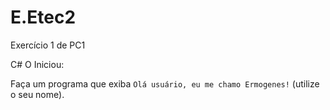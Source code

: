 # E.Etec2
Exercício 1 de PC1

C# O Iniciou:

Faça um programa que exiba `Olá usuário, eu me chamo Ermogenes!` (utilize o seu nome).


